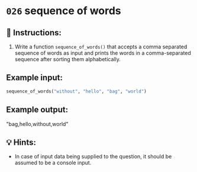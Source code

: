 # `026` sequence of words

## 📝 Instructions:

1. Write a function `sequence_of_words()` that accepts a comma separated sequence of words as input and prints the words in a comma-separated sequence after sorting them alphabetically.

## Example input:

```py
sequence_of_words("without", "hello", "bag", "world")
```

## Example output:

"bag,hello,without,world"

## 💡 Hints:

+ In case of input data being supplied to the question, it should be assumed to be a console input.
